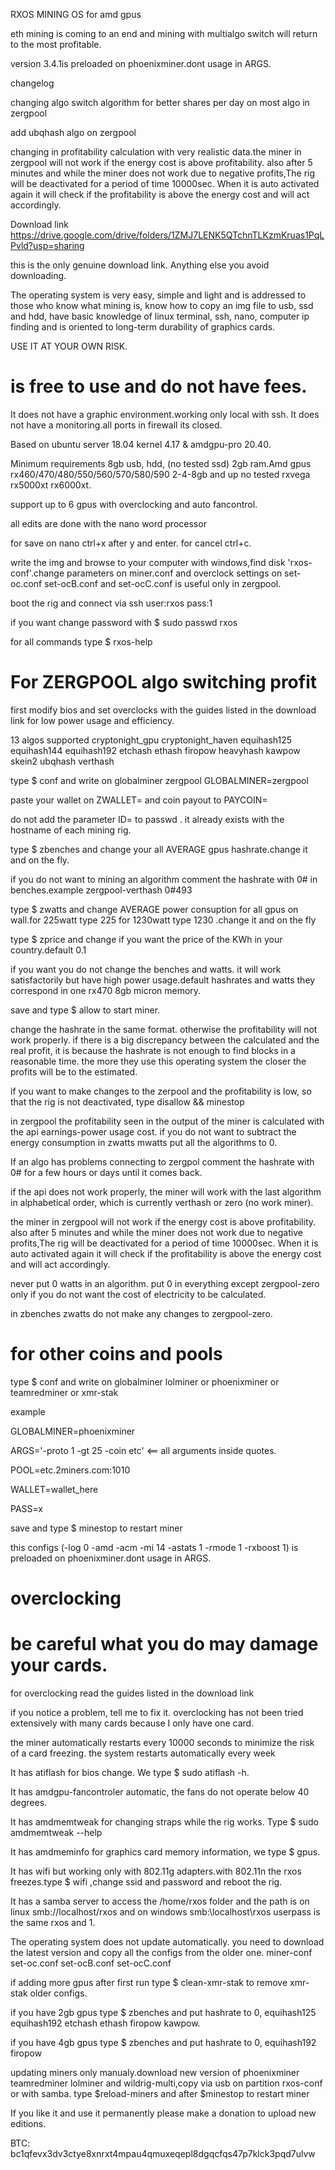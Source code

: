 RXOS MINING OS for amd gpus

eth mining is coming to an end and mining with multialgo switch will return to the most profitable.

version 3.4.1is preloaded on phoenixminer.dont usage in ARGS.

changelog

changing algo switch algorithm for better shares per day on most algo in zergpool

add ubqhash algo on zergpool

changing in profitability calculation with very realistic data.the miner in zergpool will not work if the energy cost is above profitability. also after 5 minutes and while the miner does not work due to negative profits,The rig will be deactivated for a period of time 10000sec. When it is auto activated again it will check if the profitability is above the energy cost and will act accordingly.

Download link https://drive.google.com/drive/folders/1ZMJ7LENK5QTchnTLKzmKruas1PqLPvld?usp=sharing

this is the only genuine download link. Anything else you avoid downloading.

The operating system is very easy, simple and light and is addressed to those who know what mining is, know how to copy an img file to usb, ssd and hdd, have basic knowledge of linux terminal, ssh, nano, computer ip finding and is oriented to long-term durability of graphics cards.

USE IT AT YOUR OWN RISK.

# is free to use and do not have fees.

It does not have a graphic environment.working only local with ssh.
It does not have a monitoring.all ports in firewall its closed.

Based on ubuntu server 18.04 kernel 4.17 & amdgpu-pro 20.40.

Minimum requirements 8gb usb, hdd, (no tested ssd) 2gb ram.Amd gpus rx460/470/480/550/560/570/580/590 2-4-8gb and up no tested rxvega rx5000xt rx6000xt.

support up to 6 gpus with overclocking and auto fancontrol.

all edits are done with the nano word processor

for save on nano ctrl+x after y and enter. for cancel ctrl+c.

write the img and browse to your computer with windows,find disk 'rxos-conf'.change parameters on miner.conf and overclock settings on set-oc.conf set-ocB.conf and set-ocC.conf is useful only in zergpool.

boot the rig and connect via ssh
user:rxos
pass:1

if you want change password with $ sudo passwd rxos

for all commands type $ rxos-help

# For ZERGPOOL algo switching profit

first modify bios and set overclocks with the guides listed in the download link for low power usage and efficiency.

13 algos supported cryptonight_gpu cryptonight_haven equihash125 equihash144 equihash192 etchash ethash firopow heavyhash kawpow skein2 ubqhash verthash

type $ conf and write on globalminer zergpool GLOBALMINER=zergpool

paste your wallet on ZWALLET= and coin payout to PAYCOIN=

do not add the parameter ID= to passwd . it already exists with the hostname of each mining rig.

type $ zbenches and change your all AVERAGE gpus hashrate.change it and on the fly.

if you do not want to mining an algorithm comment the hashrate with 0# in benches.example zergpool-verthash 0#493

type $ zwatts and change AVERAGE power consuption for all gpus on wall.for 225watt type 225 for 1230watt type 1230 .change it and on the fly

type $ zprice and change if you want the price of the KWh in your country.default 0.1

if you want you do not change the benches and watts. it will work satisfactorily but have high power usage.default hashrates and watts they correspond in one rx470 8gb micron memory.

save and type $ allow to start miner.

change the hashrate in the same format. otherwise the profitability will not work properly. if there is a big discrepancy between the calculated and the real profit, it is because the hashrate is not enough to find blocks in a reasonable time. the more they use this operating system the closer the profits will be to the estimated.

if you want to make changes to the zerpool and the profitability is low, so that the rig is not deactivated, type disallow && minestop

in zergpool the profitability seen in the output of the miner is calculated with the api  earnings-power usage cost. if you do not want to subtract the energy consumption in zwatts mwatts put all the algorithms to 0.

If an algo has problems connecting to zergpol comment the hashrate with 0# for a few hours or days until it comes back.

if the api does not work properly, the miner will work with the last algorithm in alphabetical order, which is currently verthash or zero (no work miner).

 the miner in zergpool will not work if the energy cost is above profitability. also after 5 minutes and while the miner does not work due to negative profits,The rig will be deactivated for a period of time 10000sec. When it is auto activated again it will check if the profitability is above the energy cost and will act accordingly.
 
 never put 0 watts in an algorithm. put 0 in everything except zergpool-zero only if you do not want the cost of electricity to be calculated.

in zbenches zwatts do not make any changes to zergpool-zero.

# for other coins and pools

type $ conf and write on globalminer lolminer or phoenixminer or teamredminer or xmr-stak

example

GLOBALMINER=phoenixminer

ARGS='-proto 1 -gt 25 -coin etc' <== all arguments inside quotes.

POOL=etc.2miners.com:1010

WALLET=wallet_here

PASS=x

save and type $ minestop to restart miner

this configs (-log 0 -amd -acm -mi 14 -astats 1 -rmode 1 -rxboost 1) is preloaded on phoenixminer.dont usage in ARGS.

# overclocking

# be careful what you do may damage your cards.
 
for overclocking read the guides listed in the download link

if you notice a problem, tell me to fix it. overclocking has not been tried extensively with many cards because I only have one card.

the miner automatically restarts every 10000 seconds to minimize the risk of a card freezing. the system restarts automatically every week

It has atiflash for bios change. We type $ sudo atiflash -h.

It has amdgpu-fancontroler automatic, the fans do not operate below 40 degrees.

It has amdmemtweak for changing straps while the rig works. Type $ sudo amdmemtweak --help

It has amdmeminfo for graphics card memory information, we type $ gpus.

It has wifi but working only with 802.11g adapters.with 802.11n the rxos freezes.type $ wifi ,change ssid and password and reboot the rig.

It has a samba server to access the /home/rxos folder and the path is on linux smb://localhost/rxos  and on windows smb:\\localhost\rxos userpass is the same rxos and 1.

Τhe operating system does not update automatically. you need to download the latest version and copy all the configs from the older one. miner-conf set-oc.conf set-ocB.conf set-ocC.conf

if adding more gpus after first run type $ clean-xmr-stak to remove xmr-stak older configs.

if you have 2gb gpus type $ zbenches and put hashrate to 0, equihash125 equihash192 etchash ethash firopow kawpow.

if you have 4gb gpus type $ zbenches and put hashrate to 0, equihash192 firopow

updating miners only manualy.download new version of phoenixminer teamredminer lolminer and wildrig-multi,copy via usb on partition rxos-conf or with samba.
type $reload-miners  and after $minestop to restart miner

If you like it and use it permanently please make a donation to upload new editions.

BTC: bc1qfevx3dv3ctye8xnrxt4mpau4qmuxeqepl8dgqcfqs47p7klck3pqd7ulvw

